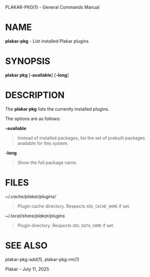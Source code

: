 PLAKAR-PKG(1) - General Commands Manual

# NAME

**plakar-pkg** - List installed Plakar plugins

# SYNOPSIS

**plakar&nbsp;pkg**
\[**-available**]
\[**-long**]

# DESCRIPTION

The
**plakar pkg**
lists the currently installed plugins.

The options are as follows:

**-available**

> Instead of installed packages,
> list the set of prebuilt packages available for this system.

**-long**

> Show the full package name.

# FILES

*~/.cache/plakar/plugins/*

> Plugin cache directory.
> Respects
> `XDG_CACHE_HOME`
> if set.

*~/.local/share/plakar/plugins*

> Plugin directory.
> Respects
> `XDG_DATA_HOME`
> if set.

# SEE ALSO

plakar-pkg-add(1),
plakar-pkg-rm(1)

Plakar - July 11, 2025

